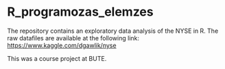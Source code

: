# R_programozas_elemzes
The repository contains an exploratory data analysis of the NYSE in R.
The raw datafiles are available at the following link: https://www.kaggle.com/dgawlik/nyse

This was a course project at BUTE.
